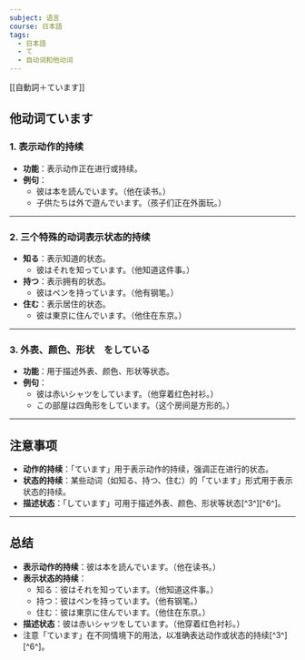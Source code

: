 ```yaml
---
subject: 语言
course: 日本語
tags:
  - 日本語
  - て
  - 自动词和他动词
---
```

[[自動詞＋ています]]
## 他动词ています

### 1. 表示动作的持续
- **功能**：表示动作正在进行或持续。
- **例句**：
  - 彼は本を読んでいます。（他在读书。）
  - 子供たちは外で遊んでいます。（孩子们正在外面玩。）

---

### 2. 三个特殊的动词表示状态的持续
- **知る**：表示知道的状态。
  - 彼はそれを知っています。（他知道这件事。）
- **持つ**：表示拥有的状态。
  - 彼はペンを持っています。（他有钢笔。）
- **住む**：表示居住的状态。
  - 彼は東京に住んでいます。（他住在东京。）

---

### 3. 外表、颜色、形状　をしている
- **功能**：用于描述外表、颜色、形状等状态。
- **例句**：
  - 彼は赤いシャツをしています。（他穿着红色衬衫。）
  - この部屋は四角形をしています。（这个房间是方形的。）

---

## 注意事项
- **动作的持续**：「ています」用于表示动作的持续，强调正在进行的状态。
- **状态的持续**：某些动词（如知る、持つ、住む）的「ています」形式用于表示状态的持续。
- **描述状态**：「しています」可用于描述外表、颜色、形状等状态[^3^][^6^]。

---

## 总结
- **表示动作的持续**：彼は本を読んでいます。（他在读书。）
- **表示状态的持续**：
  - 知る：彼はそれを知っています。（他知道这件事。）
  - 持つ：彼はペンを持っています。（他有钢笔。）
  - 住む：彼は東京に住んでいます。（他住在东京。）
- **描述状态**：彼は赤いシャツをしています。（他穿着红色衬衫。）
- 注意「ています」在不同情境下的用法，以准确表达动作或状态的持续[^3^][^6^]。